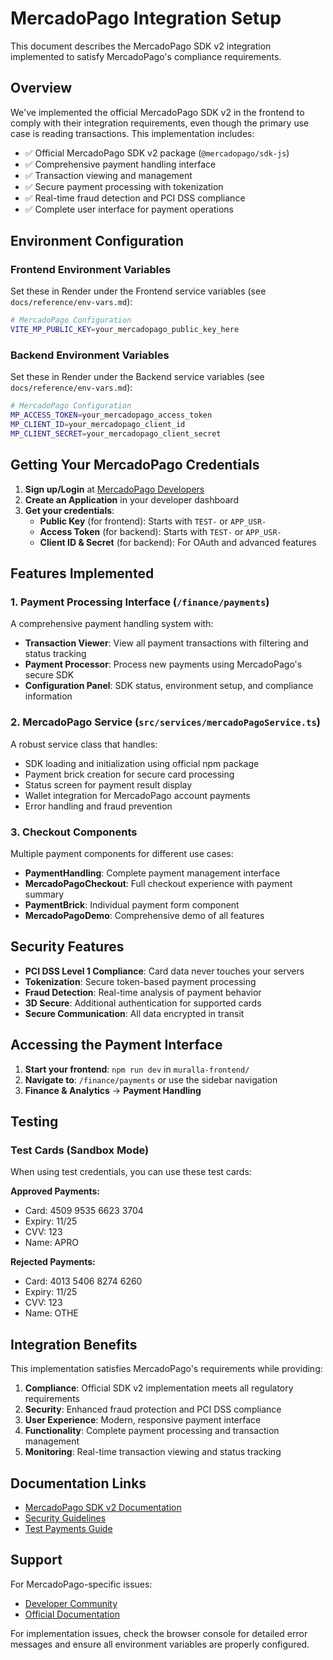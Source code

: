 # MercadoPago Integration Setup

This document describes the MercadoPago SDK v2 integration implemented to satisfy MercadoPago's compliance requirements.

## Overview

We've implemented the official MercadoPago SDK v2 in the frontend to comply with their integration requirements, even though the primary use case is reading transactions. This implementation includes:

- ✅ Official MercadoPago SDK v2 package (`@mercadopago/sdk-js`)
- ✅ Comprehensive payment handling interface
- ✅ Transaction viewing and management
- ✅ Secure payment processing with tokenization
- ✅ Real-time fraud detection and PCI DSS compliance
- ✅ Complete user interface for payment operations

## Environment Configuration

### Frontend Environment Variables

Set these in Render under the Frontend service variables (see `docs/reference/env-vars.md`):

```bash
# MercadoPago Configuration
VITE_MP_PUBLIC_KEY=your_mercadopago_public_key_here
```

### Backend Environment Variables

Set these in Render under the Backend service variables (see `docs/reference/env-vars.md`):

```bash
# MercadoPago Configuration  
MP_ACCESS_TOKEN=your_mercadopago_access_token
MP_CLIENT_ID=your_mercadopago_client_id
MP_CLIENT_SECRET=your_mercadopago_client_secret
```

## Getting Your MercadoPago Credentials

1. **Sign up/Login** at [MercadoPago Developers](https://www.mercadopago.cl/developers/)
2. **Create an Application** in your developer dashboard
3. **Get your credentials**:
   - **Public Key** (for frontend): Starts with `TEST-` or `APP_USR-`
   - **Access Token** (for backend): Starts with `TEST-` or `APP_USR-`
   - **Client ID & Secret** (for backend): For OAuth and advanced features

## Features Implemented

### 1. Payment Processing Interface (`/finance/payments`)

A comprehensive payment handling system with:

- **Transaction Viewer**: View all payment transactions with filtering and status tracking
- **Payment Processor**: Process new payments using MercadoPago's secure SDK
- **Configuration Panel**: SDK status, environment setup, and compliance information

### 2. MercadoPago Service (`src/services/mercadoPagoService.ts`)

A robust service class that handles:

- SDK loading and initialization using official npm package
- Payment brick creation for secure card processing
- Status screen for payment result display
- Wallet integration for MercadoPago account payments
- Error handling and fraud prevention

### 3. Checkout Components

Multiple payment components for different use cases:

- **PaymentHandling**: Complete payment management interface
- **MercadoPagoCheckout**: Full checkout experience with payment summary
- **PaymentBrick**: Individual payment form component
- **MercadoPagoDemo**: Comprehensive demo of all features

## Security Features

- **PCI DSS Level 1 Compliance**: Card data never touches your servers
- **Tokenization**: Secure token-based payment processing
- **Fraud Detection**: Real-time analysis of payment behavior
- **3D Secure**: Additional authentication for supported cards
- **Secure Communication**: All data encrypted in transit

## Accessing the Payment Interface

1. **Start your frontend**: `npm run dev` in `muralla-frontend/`
2. **Navigate to**: `/finance/payments` or use the sidebar navigation
3. **Finance & Analytics** → **Payment Handling**

## Testing

### Test Cards (Sandbox Mode)

When using test credentials, you can use these test cards:

**Approved Payments:**
- Card: 4509 9535 6623 3704
- Expiry: 11/25
- CVV: 123
- Name: APRO

**Rejected Payments:**
- Card: 4013 5406 8274 6260
- Expiry: 11/25  
- CVV: 123
- Name: OTHE

## Integration Benefits

This implementation satisfies MercadoPago's requirements while providing:

1. **Compliance**: Official SDK v2 implementation meets all regulatory requirements
2. **Security**: Enhanced fraud protection and PCI DSS compliance
3. **User Experience**: Modern, responsive payment interface
4. **Functionality**: Complete payment processing and transaction management
5. **Monitoring**: Real-time transaction viewing and status tracking

## Documentation Links

- [MercadoPago SDK v2 Documentation](https://www.mercadopago.cl/developers/es/docs/sdks-library/client-side/mp-js-v2)
- [Security Guidelines](https://www.mercadopago.cl/developers/es/docs/checkout-pro/security)
- [Test Payments Guide](https://www.mercadopago.cl/developers/es/docs/checkout-pro/test-payments)

## Support

For MercadoPago-specific issues:
- [Developer Community](https://developers.mercadopago.com/support)
- [Official Documentation](https://www.mercadopago.cl/developers/)

For implementation issues, check the browser console for detailed error messages and ensure all environment variables are properly configured.
